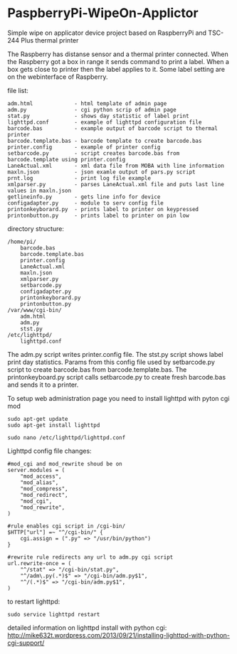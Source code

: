 PaspberryPi-WipeOn-Applictor
============================

Simple wipe on applicator device project based on RaspberryPi and TSC-244 Plus thermal printer

The Raspberry has distanse sensor and a thermal printer connected. 
When the Raspberry got a box in range it sends command to print a label. 
When a box gets close to printer then the label applies to it.
Some label setting are on the webinterface of Raspberry.

file list:

    adm.html             - html template of admin page
    adm.py               - cgi python scrip of admin page
    stat.py              - shows day statistic of label print
    lighttpd.conf        - example of lighttpd configuration file
    barcode.bas          - example output of barcode script to thermal printer
    barcode.template.bas - barcode template to create barcode.bas
    printer.config       - example of printer config
    setbarcode.py        - script creates barcode.bas from barcode.template using printer.config
    LaneActual.xml       - xml data file from MOBA with line information
    maxln.json           - json examle output of pars.py script
    prnt.log             - print log file example
    xmlparser.py         - parses LaneActual.xml file and puts last line values in maxln.json
    getlineinfo.py       - gets line info for device 
    configadapter.py     - module to serv config file
    printonkeyborard.py  - prints label to printer on keypressed
    printonbutton.py     - prints label to printer on pin low
     
directory structure:

    /home/pi/
        barcode.bas
        barcode.template.bas
        printer.config
        LaneActual.xml
        maxln.json
        xmlparser.py
        setbarcode.py
        configadapter.py
        printonkeyborard.py
        printonbutton.py
    /var/www/cgi-bin/
        adm.html
        adm.py
        stst.py
    /etc/lighttpd/
        lighttpd.conf

The adm.py script writes printer.config file. The stst.py script shows label print day statistics. 
Params from this config file used by setbarcode.py script to create barcode.bas from barcode.template.bas.
The printonkeyboard.py script calls setbarcode.py to create fresh barcode.bas and sends it to a printer.


To setup web administration page you need to install lighttpd with pyton cgi mod

    sudo apt-get update
    sudo apt-get install lighttpd
    
    sudo nano /etc/lighttpd/lighttpd.conf
    
Lighttpd config file changes:
    
    #mod_cgi and mod_rewrite shoud be on
    server.modules = (
        "mod_access",
        "mod_alias",
        "mod_compress",
        "mod_redirect",
        "mod_cgi",
        "mod_rewrite",
    )
    
    #rule enables cgi script in /cgi-bin/
    $HTTP["url"] =~ "^/cgi-bin/" {
        cgi.assign = (".py" => "/usr/bin/python")
    }

    #rewrite rule redirects any url to adm.py cgi script
    url.rewrite-once = (
        "^/stat" => "/cgi-bin/stat.py",
        "^/adm\.py(.*)$" => "/cgi-bin/adm.py$1",
        "^/(.*)$" => "/cgi-bin/adm.py$1",
    )

to restart lighttpd:

    sudo service lighttpd restart
    
detailed information on lighttpd install with python cgi:
http://mike632t.wordpress.com/2013/09/21/installing-lighttpd-with-python-cgi-support/
    
